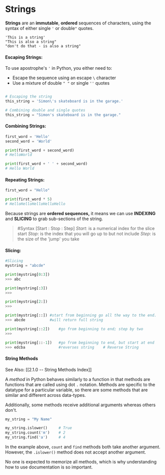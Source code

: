 # Strings
**Strings** are an **immutable**, **ordered** sequences of characters, using the syntax of either single `'` or double`"` quotes.

	'This is a string'
	"This is also a string"
	"don't do that - is also a string"
	

#### Escaping Strings:
To use apostrophe's `'` in Python, you either need to:
- Escape the sequence using an escape `\` character
- Use a mixture of double `" "` or single `''` quotes

```python

# Escaping the string
this_string = 'Simon\'s skateboard is in the garage.'

# Combining double and single quotes
this_string = "Simon's skateboard is in the garage."
```



#### Combining Strings:
```python
first_word = 'Hello'
second_word = 'World'

print(first_word + second_word)
# HelloWorld

print(first_word + ' ' + second_word)
# Hello World
```


#### Repeating Strings:
```python
first_word = "Hello"

print(first_word * 5)
# HelloHelloHelloHelloHello
```

Because strings are **ordered sequences,** it means we can use **INDEXING** and **SLICING** to grab sub-sections of the string.

> #Syntax
> [Start : Stop : Step]
> *Start*:  is a numerical index for the slice start
> *Stop*:  is the index that you will go up to but not include
> *Step*:  is the size of the 'jump' you take


#### Slicing:
```Python
#Slicing
mystring = "abcde"

print(mystring[0:3])
>>> abc

print(mystring[:3])
>>>

print(mystring[2:])
>>>

print(mystring[::])	#start from beginning go all the way to the end.
>>> abcde			#will return full string

print(mystring[::2])	#go from beginning to end; step by two
>>>

print(mystring[::-1])	#go from beginning to end, but start at end
>>> edcba				#reverses string	# Reverse String
```


#### String Methods
See Also: [[2.1.0 -- String Methods Index]]

A _method_ in Python behaves similarly to a function in that methods are functions that are called using dot `.` notation.
Methods are specific to the datatype for a particular variable, so there are some methods that are similar and different across data-types.

Additionally, some methods receive additional arguments whereas others don't.
```python
my_string = "My Name"

my_string.islower()		# True
my_string.count('m') 	# 2
my_string.find('a')		# 4
```

In the example above, `count` and `find` methods both take another argument. However, the `.islower()` method does not accept another argument.

No one is expected to memorize all methods, which is why understanding how to use documentation is so important.